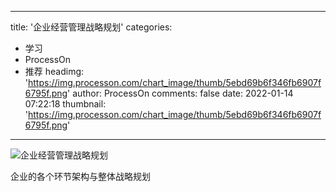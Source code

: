 
---
title: '企业经营管理战略规划'
categories: 
 - 学习
 - ProcessOn
 - 推荐
headimg: 'https://img.processon.com/chart_image/thumb/5ebd69b6f346fb6907f6795f.png'
author: ProcessOn
comments: false
date: 2022-01-14 07:22:18
thumbnail: 'https://img.processon.com/chart_image/thumb/5ebd69b6f346fb6907f6795f.png'
---

<div>   
<img class="thumb" alt="企业经营管理战略规划" src="https://img.processon.com/chart_image/thumb/5ebd69b6f346fb6907f6795f.png" referrerpolicy="no-referrer">
<p>企业的各个环节架构与整体战略规划</p>  
</div>
            